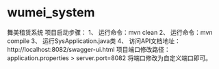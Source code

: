 # wumei_system
舞美租赁系统
项目启动步骤：
  1、 运行命令：mvn clean
  2、 运行命令：mvn compile
  3、 运行SysApplication.java类
  4、 访问API文档地址：http://localhost:8082/swagger-ui.html
项目端口修改路径：
  application.properties > server.port=8082
  将端口修改为自定义端口即可。
